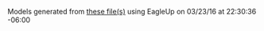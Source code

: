 Models generated from [these file(s)](https://raw.github.com/sparkfun/SAMD21_Mini_Breakout/ce1a136a2caf105106a8a0d41a3f33b8cf8b11e9/Hardware/sparkfun-samd21-mini-breakout.brd) using EagleUp on 03/23/16 at 22:30:36 -06:00
